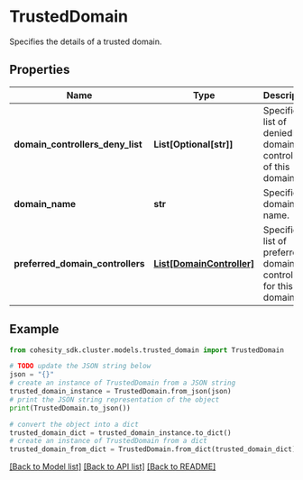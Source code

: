# TrustedDomain

Specifies the details of a trusted domain.

## Properties

Name | Type | Description | Notes
------------ | ------------- | ------------- | -------------
**domain_controllers_deny_list** | **List[Optional[str]]** | Specifies a list of denied domain controllers of this domain. | [optional] 
**domain_name** | **str** | Specifies a domain name. | [optional] 
**preferred_domain_controllers** | [**List[DomainController]**](DomainController.md) | Specifies a list of preferred domain controllers for this domain. | [optional] 

## Example

```python
from cohesity_sdk.cluster.models.trusted_domain import TrustedDomain

# TODO update the JSON string below
json = "{}"
# create an instance of TrustedDomain from a JSON string
trusted_domain_instance = TrustedDomain.from_json(json)
# print the JSON string representation of the object
print(TrustedDomain.to_json())

# convert the object into a dict
trusted_domain_dict = trusted_domain_instance.to_dict()
# create an instance of TrustedDomain from a dict
trusted_domain_from_dict = TrustedDomain.from_dict(trusted_domain_dict)
```
[[Back to Model list]](../README.md#documentation-for-models) [[Back to API list]](../README.md#documentation-for-api-endpoints) [[Back to README]](../README.md)


